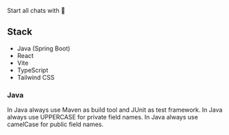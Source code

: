 Start all chats with 🤖


## Stack
- Java (Spring Boot)
- React
- Vite
- TypeScript
- Tailwind CSS

### Java
In Java always use Maven as build tool and JUnit as test framework.
In Java always use UPPERCASE for private field names.
In Java always use camelCase for public field names.

